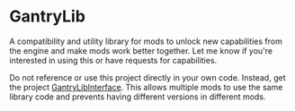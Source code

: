 ﻿# GantryLib

A compatibility and utility library for mods to unlock new capabilities from the engine and make mods work better together. Let me know if you're interested in using this or have requests for capabilities.

Do not reference or use this project directly in your own code. Instead, get the project [GantryLibInterface](../GantryLibInterface). This allows multiple mods to use the same library code and prevents having different versions in different mods.